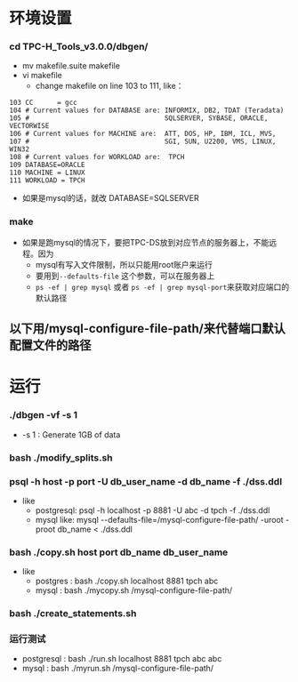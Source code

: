 # 环境设置
### cd TPC-H_Tools_v3.0.0/dbgen/

* mv makefile.suite makefile
* vi makefile
  *	change makefile on line 103 to 111, like：
```
103 CC      = gcc
104 # Current values for DATABASE are: INFORMIX, DB2, TDAT (Teradata)
105 #                                  SQLSERVER, SYBASE, ORACLE, VECTORWISE
106 # Current values for MACHINE are:  ATT, DOS, HP, IBM, ICL, MVS, 
107 #                                  SGI, SUN, U2200, VMS, LINUX, WIN32 
108 # Current values for WORKLOAD are:  TPCH
109 DATABASE=ORACLE 
110 MACHINE = LINUX
111 WORKLOAD = TPCH
```
  * 如果是mysql的话，就改 DATABASE=SQLSERVER

###  make

* 如果是跑mysql的情况下，要把TPC-DS放到对应节点的服务器上，不能远程。因为
  * mysql有写入文件限制，所以只能用root账户来运行
  * 要用到`--defaults-file` 这个参数，可以在服务器上
  * `ps -ef | grep mysql` 或者 `ps -ef | grep mysql-port`来获取对应端口的默认路径
 
## 以下用/mysql-configure-file-path/来代替端口默认配置文件的路径

# 运行
### ./dbgen -vf -s 1
* -s 1 : Generate 1GB of data
    
###  bash ./modify_splits.sh	

###  psql -h host -p port -U db_user_name -d db_name -f ./dss.ddl
* like
  * postgresql: psql -h localhost -p 8881 -U abc -d tpch -f ./dss.ddl
  * mysql like: mysql --defaults-file=/mysql-configure-file-path/ -uroot -proot db_name < ./dss.ddl
  
###  bash ./copy.sh host port db_name db_user_name
* like 
  * postgres : bash ./copy.sh localhost  8881 tpch abc
  * mysql : bash ./mycopy.sh /mysql-configure-file-path/
###  bash ./create_statements.sh

###  运行测试
* postgresql : bash ./run.sh localhost 8881 tpch abc abc
* mysql : bash ./myrun.sh /mysql-configure-file-path/
